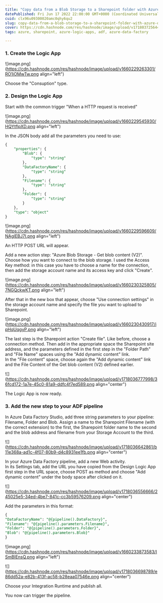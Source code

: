 ```yaml
---
title: "Copy data from a Blob Storage to a Sharepoint folder with Azure Data Factory through Azure Logic App"
datePublished: Fri Jun 17 2022 22:00:00 GMT+0000 (Coordinated Universal Time)
cuid: clx96u09300020amc0qhy6qu2
slug: copy-data-from-a-blob-storage-to-a-sharepoint-folder-with-azure-data-factory-through-azure-logic-app
cover: https://cdn.hashnode.com/res/hashnode/image/upload/v1718037256442/9464b0ff-cf48-4a90-a8e9-9463c064a6db.png
tags: azure, sharepoint, azure-logic-apps, adf, azure-data-factory

---
```


### 1\. Create the Logic App

![image.png](https://cdn.hashnode.com/res/hashnode/image/upload/v1660229263301/RO1iOMwTw.png align="left")

Choose the "Consuption" type.

### 2\. Design the Logic App

Start with the common trigger "When a HTTP request is received"

![image.png](https://cdn.hashnode.com/res/hashnode/image/upload/v1660229545930/HQYtflpXD.png align="left")

In the JSON body add all the parameters you need to use:

```sql
{
    "properties": {
        "Blob": {
            "type": "string"
        },
        "DataFactoryName": {
            "type": "string"
        },
        "Filename": {
            "type": "string"
        },
        "Folder": {
            "type": "string"
        }
    },
    "type": "object"
}
```

![image.png](https://cdn.hashnode.com/res/hashnode/image/upload/v1660229596609/NAglEBJ7I.png align="left")

An HTTP POST URL will appear.

Add a new action step: "Azure Blob Storage - Get blob content (V2)".  
Choose how you want to connect to the blob storage. I used the Access Key method: in this case you have to choose a name for the connection, then add the storage account name and its access key and click "Create".

![image.png](https://cdn.hashnode.com/res/hashnode/image/upload/v1660230325805/7NGQckwKT.png align="left")

After that in the new box that appear, choose "Use connection settings" in the storage account name and specify the file you want to upload to Sharepoint.

![image.png](https://cdn.hashnode.com/res/hashnode/image/upload/v1660230430917/ipHqUqgyP.png align="left")

The last step is the Sharepoint action "Create file". Like before, choose a connection method. Then add in the appropriate space the Sharepoint site address, and the parameters defined in the first step in the "Folder Path" and "File Name" spaces using the "Add dynamic content" link.  
In the "File content" space, choose again the "Add dynamic content" link and the File Content of the Get blob content (V2) defined earlier.

![](https://cdn.hashnode.com/res/hashnode/image/upload/v1718036777998/36fcd172-1a7e-45c0-81a9-ddfc4f7ed589.png align="center")

The Logic App is now ready.

### 3\. Add the new step to your ADF pipeline

In Azure Data Factory Studio, add three string parameters to your pipeline: Filename, Folder and Blob. Assign a name to the Sharepoint Filename (with the correct extension) to the first, the Sharepoint folder name to the second and the blob address and filename from your Storage Account to the third.

![](https://cdn.hashnode.com/res/hashnode/image/upload/v1718036642861/b11e368a-ad1c-4f07-80b9-d4c8931ee1fb.png align="center")

In your Azure Data Factory pipeline, add a new Web activity.  
In its Settings tab, add the URL you have copied from the Design Logic App first step in the URL space, choose POST as method and choose "Add dynamic content" under the body space after clicked on it.

![](https://cdn.hashnode.com/res/hashnode/image/upload/v1718036556666/245025e5-34ed-4be7-841c-cc3b59576209.png align="center")

Add the parameters in this format:

```sql
{
"DataFactoryName": "@{pipeline().DataFactory}",
"Filename": "@{pipeline().parameters.Filename}",
"Folder": "@{pipeline().parameters.Folder}",
"Blob": "@{pipeline().parameters.Blob}"
}
```

![image.png](https://cdn.hashnode.com/res/hashnode/image/upload/v1660233873583/ISmBIEnsQ.png align="left")

![](https://cdn.hashnode.com/res/hashnode/image/upload/v1718036698789/e86dd52a-e82b-413f-ac58-b28eaa07546e.png align="center")

Choose your Integration Runtime and publish all.

You now can trigger the pipeline.